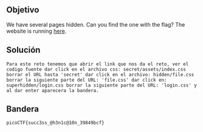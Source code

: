 ## Objetivo
We have several pages hidden. Can you find the one with the flag? The website is running [here](http://saturn.picoctf.net:65455/).
## Solución
```
Para este reto tenemos que abrir el link que nos da el reto, ver el codigo fuente dar click en el archivo css: secret/assets/index.css borrar el URL hasta 'secret' dar click en el archivo: hidden/file.css borrar la siguiente parte del URL: 'file.css' dar click en: superhidden/login.css borrar la siguiente parte del URL: 'login.css' y al dar enter aparecera la bandera.
```
## Bandera
```
picoCTF{succ3ss_@h3n1c@10n_39849bcf}
```